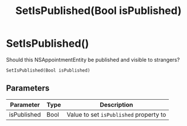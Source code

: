 ﻿---
uid: crmscript_class_nsappointmententity_setispublished
title: SetIsPublished(Bool isPublished)
description: CRMScript method in the NSAppointmentEntity class that sets the isPublished property of the appointment
intellisense: NSAppointmentEntity.SetIsPublished
keywords: NSAppointmentEntity, IsPublished, SetIsPublished(Bool)
so.topic: reference
---

# SetIsPublished()

Should this NSAppointmentEntity be published and visible to strangers?

`SetIsPublished(Bool isPublished)`

## Parameters

| Parameter | Type | Description |
|---|---|---|
|isPublished | Bool | Value to set `isPublished` property to |
